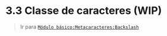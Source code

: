 # 3.3 Classe de caracteres (WIP)

> Ir para [`Módulo básico:Metacaracteres:Backslash`](backslash.md)
